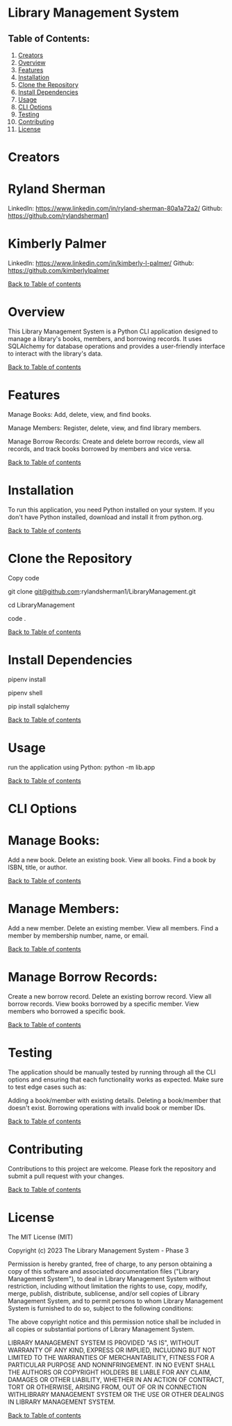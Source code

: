 # Library Management System

## Table of Contents:

1. [Creators](#creators)
2. [Overview](#overview)
3. [Features](#features)
4. [Installation](#installation)
5. [Clone the Repository](#clone)
6. [Install Dependencies](#install)
7. [Usage](#usage)
8. [CLI Options](#cli)
9. [Testing](#testing)
10. [Contributing](#contributing)
11. [License](#license)

# Creators

# Ryland Sherman

LinkedIn: https://www.linkedin.com/in/ryland-sherman-80a1a72a2/
Github: https://github.com/rylandsherman1

# Kimberly Palmer

LinkedIn: https://www.linkedin.com/in/kimberly-l-palmer/
Github: https://github.com/kimberlylpalmer

[Back to Table of contents](#table-of-contents)

# Overview

This Library Management System is a Python CLI application designed to manage a library's books, members, and borrowing records. It uses SQLAlchemy for database operations and provides a user-friendly interface to interact with the library's data.

[Back to Table of contents](#table-of-contents)

# Features

Manage Books: Add, delete, view, and find books.

Manage Members: Register, delete, view, and find library members.

Manage Borrow Records: Create and delete borrow records, view all records, and track books borrowed by members and vice versa.

[Back to Table of contents](#table-of-contents)

# Installation

To run this application, you need Python installed on your system. If you don't have Python installed, download and install it from python.org.

[Back to Table of contents](#table-of-contents)

# Clone the Repository

Copy code

git clone git@github.com:rylandsherman1/LibraryManagement.git

cd LibraryManagement

code .

[Back to Table of contents](#table-of-contents)

# Install Dependencies

pipenv install

pipenv shell

pip install sqlalchemy

[Back to Table of contents](#table-of-contents)

# Usage

run the application using Python:
python -m lib.app

[Back to Table of contents](#table-of-contents)

# CLI Options

# Manage Books:

Add a new book.
Delete an existing book.
View all books.
Find a book by ISBN, title, or author.

[Back to Table of contents](#table-of-contents)

# Manage Members:

Add a new member.
Delete an existing member.
View all members.
Find a member by membership number, name, or email.

[Back to Table of contents](#table-of-contents)

# Manage Borrow Records:

Create a new borrow record.
Delete an existing borrow record.
View all borrow records.
View books borrowed by a specific member.
View members who borrowed a specific book.

[Back to Table of contents](#table-of-contents)

# Testing

The application should be manually tested by running through all the CLI options and ensuring that each functionality works as expected. Make sure to test edge cases such as:

Adding a book/member with existing details.
Deleting a book/member that doesn't exist.
Borrowing operations with invalid book or member IDs.

[Back to Table of contents](#table-of-contents)

# Contributing

Contributions to this project are welcome. Please fork the repository and submit a pull request with your changes.

[Back to Table of contents](#table-of-contents)

# License

The MIT License (MIT)

Copyright (c) 2023 The Library Management System - Phase 3

Permission is hereby granted, free of charge, to any person obtaining a copy of this software and associated documentation files ("Library Management System"), to deal in Library Management System without restriction, including without limitation the rights to use, copy, modify, merge, publish, distribute, sublicense, and/or sell copies of Library Management System, and to permit persons to whom Library Management System is furnished to do so, subject to the following conditions:

The above copyright notice and this permission notice shall be included in all copies or substantial portions of Library Management System.

LIBRARY MANAGEMENT SYSTEM IS PROVIDED "AS IS", WITHOUT WARRANTY OF ANY KIND, EXPRESS OR IMPLIED, INCLUDING BUT NOT LIMITED TO THE WARRANTIES OF MERCHANTABILITY, FITNESS FOR A PARTICULAR PURPOSE AND NONINFRINGEMENT. IN NO EVENT SHALL THE AUTHORS OR COPYRIGHT HOLDERS BE LIABLE FOR ANY CLAIM, DAMAGES OR OTHER LIABILITY, WHETHER IN AN ACTION OF CONTRACT, TORT OR OTHERWISE, ARISING FROM, OUT OF OR IN CONNECTION WITHLIBRARY MANAGEMENT SYSTEM OR THE USE OR OTHER DEALINGS IN LIBRARY MANAGEMENT SYSTEM.

[Back to Table of contents](#table-of-contents)
